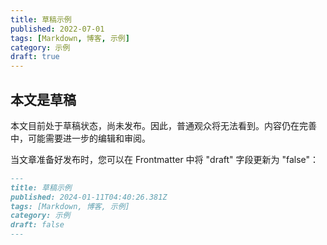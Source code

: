 ```yaml
---
title: 草稿示例
published: 2022-07-01
tags: [Markdown, 博客, 示例]
category: 示例
draft: true
---
```


## 本文是草稿

本文目前处于草稿状态，尚未发布。因此，普通观众将无法看到。内容仍在完善中，可能需要进一步的编辑和审阅。

当文章准备好发布时，您可以在 Frontmatter 中将 "draft" 字段更新为 "false"：

```markdown
---
title: 草稿示例
published: 2024-01-11T04:40:26.381Z
tags: [Markdown, 博客, 示例]
category: 示例
draft: false
---
```
